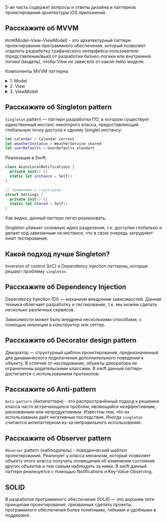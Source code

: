 5-ая часть содержит вопросы и ответы дизайна и паттернов проектирования архитектуры iOS приложений.

## Расскажите об MVVM

`MVVM`(Model–View–ViewModel) - это архитектурный паттерн проектирования программного обеспечения, который позволяет отделить разработку графического интерфейса пользователя (представление/вью) от разработки бизнес-логики или внутренней логики (модель), чтобы View не зависело от какой-либо модели.

Компоненты MVVM паттерна:

<details> 
  <summary>1. Model</summary>

  Представляет собой логику работы с данными и описание фундаментальных данных, необходимых для работы приложения.
</details> 

<details> 
  <summary>2. View</summary>

  Графический интерфейс (в контексте iOS — вьюхи) (окна, списки, кнопки и т. п.). Выступает подписчиком на событие изменения значений свойств или команд, предоставляемых ViewModel. В случае, если в ViewModel изменилось какое-либо свойство, то она оповещает всех подписчиков об этом, и View, в свою очередь, запрашивает обновлённое значение свойства из ViewModel.
</details> 

<details> 
  <summary>3. ViewModel</summary>

  Обёртка данных из модели, подлежащих связыванию. То есть, ViewModel содержит Model, преобразованную к View, а также команды, которыми может пользоваться View, чтобы влиять на Model.
</details> 

## Расскажите об Singleton pattern

`Singleton` pattern — паттерн разработки ПО, в котором существует единственный инстанс некоторого класса, предоставляющий глобальную точку доступа к одному (single) инстансу:

```swift
let calendar = Calendar.current
let weatherInstance = WeatherService.shared
let userDefaults = UserDefaults.standart
```

Реализация в Swift:

```swift
class AsyncLocalNotifications {
  private init() {}
  static let instance = Self()
}

// применимо к структурам
struct Settings {
  private init() {}
  static let shared = Self()
}
```

Как видно, данный паттерн легко реализовать.

Singleton убивает основную идею разделения, т.к. доступен глобально и делает код завязанным на инстансе, что в свою очередь затрудняет юнит тестирование.

## Какой подход лучше Singleton?

Inversion of control (IoC) и Dependency injection паттерны, которые решают проблему `singleton`.

## Расскажите об Dependency Injection

Dependency Injection (DI) — механизм внедрения зависимостей. Данная техника облегчает разработку и тестирование, т.к. мы можем сделать несколько различных сервисов.

Зависимости может быть внедрена несколькими способами, с помощью инъекции в конструктор или сеттер.

## Расскажите об Decorator design pattern

Декоратор — структурный шаблон проектирования, предназначенный для динамического подключения дополнительного поведения к объекту. В отличие от наследование, объекты декоратора не ограниченны родительскими классами. В swift данный паттерн достигается с использованием протоколов.

## Расскажите об Anti-pattern

`Anti-pattern` (Антипаттерн) - это распространённый подход к решению класса часто встречающихся проблем, являющийся неэффективным, рискованным или непродуктивным. Известны тем, что их использование даёт негативные последствия.
Иногда `singleton` считается антипаттерном из-за неправильного использования.

## Расскажите об Observer pattern

`Observer` pattern (наблюдатель) - поведенческий шаблон проектирования. Реализует у класса механизм, который позволяет объекту этого класса получать оповещения об изменении состояния других объектов и тем самым наблюдать за ними.
В swift данный паттерн реализуется с помощью Notifications и Key-Value Observing.


## SOLID

В разработке программного обеспечения SOLID — это акроним пяти принципам проектирования, призванных сделать проекты программного обеспечения более понятными, гибкими и удобными в поддержке.

